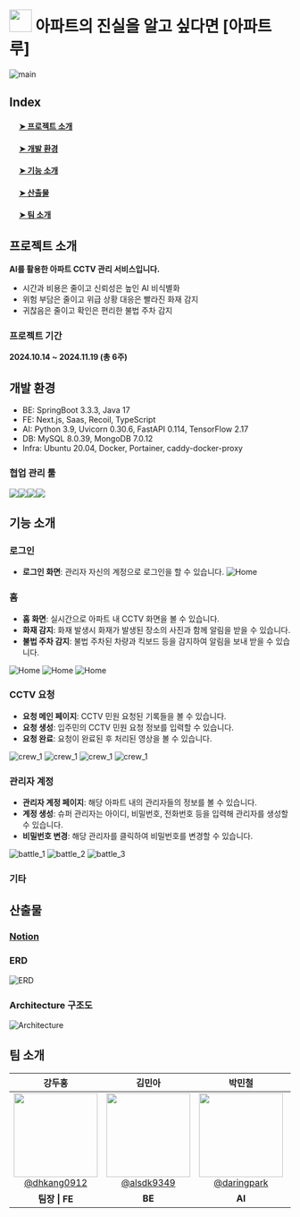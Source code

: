 # <img src='images/pengtrue.png' width=40px > 아파트의 진실을 알고 싶다면 [아파트루]

![main](images/main.PNG)
## Index
#### &emsp; [➤ 프로젝트 소개](#프로젝트-소개)<br>
#### &emsp; [➤ 개발 환경](#개발-환경)<br>
#### &emsp; [➤ 기능 소개](#기능-소개)<br>
#### &emsp; [➤ 산출물](#산출물)<br>
#### &emsp; [➤ 팀 소개](#팀-소개)<br>

## 프로젝트 소개
**AI를 활용한 아파트 CCTV 관리 서비스입니다.**
- 시간과 비용은 줄이고 신뢰성은 높인 AI 비식별화
- 위험 부담은 줄이고 위급 상황 대응은 빨라진 화재 감지
- 귀찮음은 줄이고 확인은 편리한 불법 주차 감지

### 프로젝트 기간
**2024.10.14 ~ 2024.11.19 (총 6주)**

## 개발 환경
- BE: SpringBoot 3.3.3, Java 17
- FE: Next.js, Saas, Recoil, TypeScript
- AI: Python 3.9, Uvicorn 0.30.6, FastAPI 0.114, TensorFlow 2.17
- DB: MySQL 8.0.39, MongoDB 7.0.12
- Infra: Ubuntu 20.04, Docker, Portainer, caddy-docker-proxy

### 협업 관리 툴

<img src="https://img.shields.io/badge/git-F05032?style=for-the-badge&logo=git&logoColor=white"><img src="https://img.shields.io/badge/jira-0052CC?style=for-the-badge&logo=jira&logoColor=white"><img src="https://img.shields.io/badge/notion-000000?style=for-the-badge&logo=notion&logoColor=white"><img src="https://img.shields.io/badge/mattermost-0058CC?style=for-the-badge&logo=mattermost&logoColor=white"><br/>

## 기능 소개

### 로그인
- **로그인 화면**: 관리자 자신의 계정으로 로그인을 할 수 있습니다.
![Home](images/login/로그인.png)


### 홈
- **홈 화면**: 실시간으로 아파트 내 CCTV 화면을 볼 수 있습니다.
- **화재 감지**: 화재 발생시 화재가 발생된 장소의 사진과 함께 알림을 받을 수 있습니다.
- **불법 주차 감지**: 불법 주차된 차량과 킥보드 등을 감지하여 알림을 보내 받을 수 있습니다.


![Home](images/home/home1.png)
![Home](images/home/alarm_car.png)
![Home](images/home/alarm_fire.png)

### CCTV 요청
- **요청 메인 페이지**: CCTV 민원 요청된 기록들을 볼 수 있습니다.
- **요청 생성**: 입주민의 CCTV 민원 요청 정보를 입력할 수 있습니다.
- **요청 완료**: 요청이 완료된 후 처리된 영상을 볼 수 있습니다.


![crew_1](images/cctv/cctv_list.png)
![crew_1](images/cctv/cctv_form.png)
![crew_1](images/cctv/블러처리영상.png)
![crew_1](images/cctv/원본영상.png)

### 관리자 계정

- **관리자 계정 페이지**: 해당 아파트 내의 관리자들의 정보를 볼 수 있습니다.
- **계정 생성**: 슈퍼 관리자는 아이디, 비밀번호, 전화번호 등을 입력해 관리자를 생성할 수 있습니다.
- **비밀번호 변경**: 해당 관리자를 클릭하여 비밀번호를 변경할 수 있습니다.


![battle_1](images/admin/admin_list.PNG)
![battle_2](images/admin/admin_create.PNG)
![battle_3](images/admin/admin_chagnePassword1.PNG)



### 기타


## 산출물
### **[Notion](https://frost-friction-eea.notion.site/C101-APTrue-11fc099d26c0803bb545f0b21838370c?pvs=4)**

### ERD
![ERD](images/erd.png)

### Architecture 구조도
![Architecture](images/architecture.PNG)

## 팀 소개
<table>
<thead>
<tr>
<th style="text-align: center;"><strong>강두홍</strong></th>
<th style="text-align: center;"><strong>김민아</strong></th>
<th style="text-align: center;"><strong>박민철</strong></th>
<th style="text-align: center;"><strong>유지연</strong></th>
<th style="text-align: center;"><strong>임성훈</strong></th>
<th style="text-align: center;"><strong>전가현</strong></th>
</tr>
</thead>
<tbody>
<tr>
<td align="center"><a href="https://github.com/dhkang0912"><img src="https://avatars.githubusercontent.com/u/152072710?v=4" height="150" width="150" style="max-width: 100%;"> <br> @dhkang0912</a></td>
<td align="center"><a href="https://github.com/alsdk9349"><img src="https://avatars.githubusercontent.com/u/156388712?v=4" height="150" width="150" style="max-width: 100%;"> <br> @alsdk9349</a></td>
<td align="center"><a href="https://github.com/daringpark"><img src="https://avatars.githubusercontent.com/u/108521994?v=4" height="150" width="150" style="max-width: 100%;"> <br> @daringpark</a></td>
<td align="center"><a href="https://github.com/jiyeoniing"><img src="https://avatars.githubusercontent.com/u/156265339?v=4" height="150" width="150" style="max-width: 100%;"> <br> @jiyeoniing</a></td>
<td align="center"><a href="https://github.com/SSeonghun"><img src="https://avatars.githubusercontent.com/u/157373703?v=4" height="150" width="150" style="max-width: 100%;"> <br> @SSeonghun</a></td>
<td align="center"><a href="https://github.com/gahyoenj"><img src="https://avatars.githubusercontent.com/u/156265385?v=4" height="150" width="150" style="max-width: 100%;"> <br> @gahyoenj</a></td>
</tr>
<tr>
<td align="center"><b>팀장 | FE</td>
<td align="center"><b>BE</td>
<td align="center"><b>AI</td>
<td align="center"><b>FE</td>
<td align="center"><b>INFRA</td>
<td align="center"><b>FE</td>
</tr>
</tbody>
</table>



<br>








